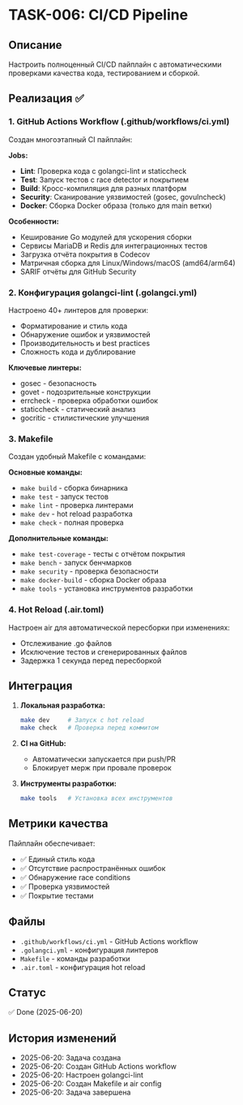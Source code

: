# TASK-006: CI/CD Pipeline

## Описание
Настроить полноценный CI/CD пайплайн с автоматическими проверками качества кода, тестированием и сборкой.

## Реализация ✅

### 1. GitHub Actions Workflow (.github/workflows/ci.yml)
Создан многоэтапный CI пайплайн:

**Jobs:**
- **Lint**: Проверка кода с golangci-lint и staticcheck
- **Test**: Запуск тестов с race detector и покрытием
- **Build**: Кросс-компиляция для разных платформ
- **Security**: Сканирование уязвимостей (gosec, govulncheck)
- **Docker**: Сборка Docker образа (только для main ветки)

**Особенности:**
- Кеширование Go модулей для ускорения сборки
- Сервисы MariaDB и Redis для интеграционных тестов
- Загрузка отчёта покрытия в Codecov
- Матричная сборка для Linux/Windows/macOS (amd64/arm64)
- SARIF отчёты для GitHub Security

### 2. Конфигурация golangci-lint (.golangci.yml)
Настроено 40+ линтеров для проверки:
- Форматирование и стиль кода
- Обнаружение ошибок и уязвимостей
- Производительность и best practices
- Сложность кода и дублирование

**Ключевые линтеры:**
- gosec - безопасность
- govet - подозрительные конструкции
- errcheck - проверка обработки ошибок
- staticcheck - статический анализ
- gocritic - стилистические улучшения

### 3. Makefile
Создан удобный Makefile с командами:

**Основные команды:**
- `make build` - сборка бинарника
- `make test` - запуск тестов
- `make lint` - проверка линтерами
- `make dev` - hot reload разработка
- `make check` - полная проверка

**Дополнительные команды:**
- `make test-coverage` - тесты с отчётом покрытия
- `make bench` - запуск бенчмарков
- `make security` - проверка безопасности
- `make docker-build` - сборка Docker образа
- `make tools` - установка инструментов разработки

### 4. Hot Reload (.air.toml)
Настроен air для автоматической пересборки при изменениях:
- Отслеживание .go файлов
- Исключение тестов и сгенерированных файлов
- Задержка 1 секунда перед пересборкой

## Интеграция

1. **Локальная разработка:**
   ```bash
   make dev     # Запуск с hot reload
   make check   # Проверка перед коммитом
   ```

2. **CI на GitHub:**
   - Автоматически запускается при push/PR
   - Блокирует мерж при провале проверок

3. **Инструменты разработки:**
   ```bash
   make tools   # Установка всех инструментов
   ```

## Метрики качества

Пайплайн обеспечивает:
- ✅ Единый стиль кода
- ✅ Отсутствие распространённых ошибок
- ✅ Обнаружение race conditions
- ✅ Проверка уязвимостей
- ✅ Покрытие тестами

## Файлы
- `.github/workflows/ci.yml` - GitHub Actions workflow
- `.golangci.yml` - конфигурация линтеров
- `Makefile` - команды разработки
- `.air.toml` - конфигурация hot reload

## Статус
✅ Done (2025-06-20)

## История изменений
- 2025-06-20: Задача создана
- 2025-06-20: Создан GitHub Actions workflow
- 2025-06-20: Настроен golangci-lint
- 2025-06-20: Создан Makefile и air config
- 2025-06-20: Задача завершена 